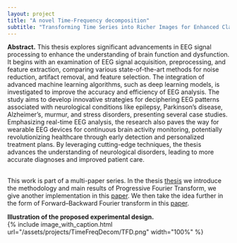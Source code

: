 ```yaml
---
layout: project
title: "A novel Time-Frequency decomposition"	
subtitle: "Transforming Time Series into Richer Images for Enhanced Classification"
---
```

<script src="https://cdn.mathjax.org/mathjax/latest/MathJax.js?config=TeX-AMS-MML_HTMLorMML" type="text/javascript"></script>

**Abstract.**
This thesis explores significant advancements in EEG signal processing to enhance the understanding of brain function and dysfunction. It begins with an examination of EEG signal acquisition, preprocessing, and feature extraction, comparing various state-of-the-art methods for noise reduction, artifact removal, and feature selection. The integration of advanced machine learning algorithms, such as deep learning models, is investigated to improve the accuracy and efficiency of EEG analysis. The study aims to develop innovative strategies for deciphering EEG patterns associated with neurological conditions like epilepsy, Parkinson’s disease, Alzheimer’s, murmur, and stress disorders, presenting several case studies. Emphasizing real-time EEG analysis, the research also paves the way for wearable EEG devices for continuous brain activity monitoring, potentially revolutionizing healthcare through early detection and personalized treatment plans. By leveraging cutting-edge techniques, the thesis advances the understanding of neurological disorders, leading to more accurate diagnoses and improved patient care.
<br/> &nbsp;&nbsp;&nbsp;&nbsp;
<!-- In this work, we propose a new experimental design for testing whether SUTVA holds, without making any assumptions on how treatment effects may spill over between the treatment and the control group.
To achieve this, we simultaneously run both a completely randomized and a cluster-based randomized experiment, and then we compare the difference of the resulting estimates. We present a statistical test for measuring the significance of this difference and offer theoretical bounds on the Type I error rate.
<br/> &nbsp;&nbsp;&nbsp;&nbsp;
We provide practical guidelines for implementing our methodology on large-scale experimentation platforms.
Importantly, the proposed methodology can be applied to settings in which a network is not necessarily observed but, if available, can be used in the analysis.
Finally, we deploy this design to LinkedIn's experimentation platform and apply it to two online experiments, highlighting the presence of network effects and bias in standard A/B testing approaches in a real-world setting. -->

This work is part of a multi-paper series.
In the thesis <a href="https://www.proquest.com/docview/2869193924?pq-origsite=gscholar&fromopenview=true&sourcetype=Dissertations%20&%20Theses" target="_blank">thesis</a> we introduce the methodology and main results of Progressive Fourier Transform, we give another implementation in this <a href="https://ieeexplore.ieee.org/document/10385485/authors#authors" target="_blank">paper</a>. We then take the idea further in the form of Forward–Backward Fourier transform  in this <a href="https://www.nature.com/articles/s41598-024-54416-y" target="_blank">paper</a>.

**Illustration of the proposed experimental design.** <br/>
{%
	include image_with_caption.html
	url="/assets/projects/TimeFreqDecom/TFD.png"
	width="100%"
%}
<!-- **(A)** Graph of all units and the connections between them; the dashed circles represent (equally-sized) clusters. <br/>
**(B)** Assigning clusters to treatment arms: completely randomized (CR) and cluster-based randomized assignment (CBR). <br/>
**(C)** Assigning units to treatment buckets---treatment and control---using the corresponding strategy. <br/>
**(D)** Computing the treatment effect within each treatment arm: $$\hat \mu_{cr}$$ and $$\hat \mu_{cbr}$$, and variance: $$\hat \sigma^2_{cr}$$ and $$\hat \sigma^2_{cbr}$$. <br/>
**(E)** Computing the difference of the estimates from each treatment arm: $$\Delta = \hat \mu_{cr} - \hat \mu_{cbr}$$, and the total variance: $$\hat \sigma^2 = \hat \sigma^2_{cr} + \hat \sigma^2_{cbr}$$. <br/> -->

<!-- **Short video describing the work. Recorded for KDD'17.** <br/>
<iframe width="560" height="315" src="https://www.youtube.com/embed/E3yiKJCgLE4" frameborder="0" allowfullscreen></iframe> -->
